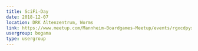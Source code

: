 ```yaml
---
title: SciFi-Day
date: 2018-12-07
location: DRK Altenzentrum, Worms
link: https://www.meetup.com/Mannheim-Boardgames-Meetup/events/rgxcdpyxqbkb/
usergroup: bogama
type: usergroup
---
```


